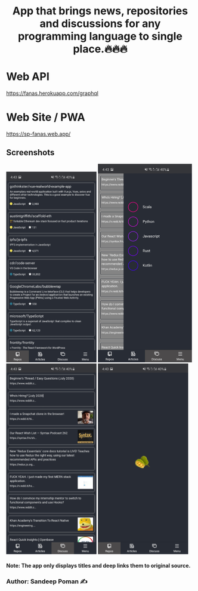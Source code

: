 <h1 align="center">App that brings news, repositories and discussions for any programming language to single place.🔥🔥🔥</h1>

# Web API
https://fanas.herokuapp.com/graphql

# Web Site / PWA
https://sp-fanas.web.app/

## Screenshots
<img src="https://raw.githubusercontent.com/spoman007/fanas/master/images/1.jpg" width="48%" height="48%" title="1">  <img src="https://raw.githubusercontent.com/spoman007/fanas/master/images/2.jpg" width="50%" height="48%" title="2">
<img src="https://raw.githubusercontent.com/spoman007/fanas/master/images/4.jpg" width="48%" height="48%" title="4">  <img src="https://raw.githubusercontent.com/spoman007/fanas/master/images/3.jpg" width="48%" height="48%" title="3">

#### Note: The app only displays titles and deep links them to original source.
### Author: Sandeep Poman ✍️
